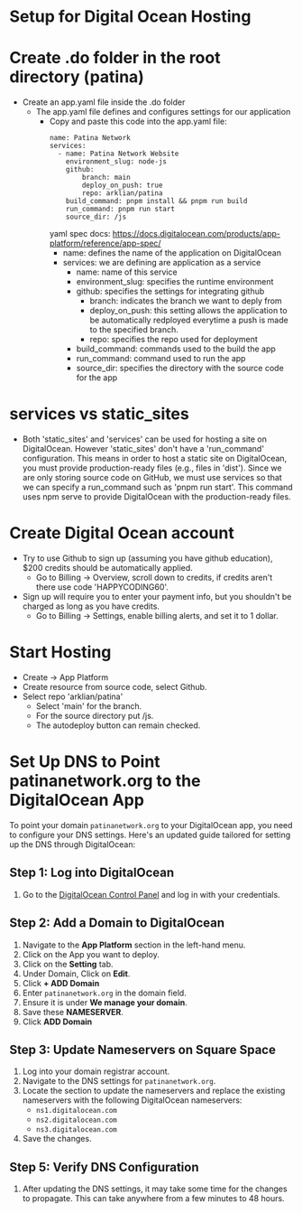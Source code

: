 # Setup for Digital Ocean Hosting

# Create .do folder in the root directory (patina)
- Create an app.yaml file inside the .do folder
  - The app.yaml file defines and configures settings for our application
    - Copy and paste this code into the app.yaml file:
        ```
        name: Patina Network 
        services:
          - name: Patina Network Website
            environment_slug: node-js
            github:
                branch: main
                deploy_on_push: true
                repo: arklian/patina
            build_command: pnpm install && pnpm run build
            run_command: pnpm run start
            source_dir: /js
        ```
        yaml spec docs: 
        https://docs.digitalocean.com/products/app-platform/reference/app-spec/
      - name: defines the name of the application on DigitalOcean
      - services: we are defining are application as a service
          - name: name of this service
          - environment_slug: specifies the runtime environment
          - github: specifies the settings for integrating github
            - branch: indicates the branch we want to deply from
            - deploy_on_push: this setting allows the application to be automatically 
            redployed everytime a push is made to the specified branch.
            - repo: specifies the repo used for deployment
          - build_command: commands used to the build the app
          - run_command: command used to run the app
          - source_dir: specifies the directory with the source code for the app

# services vs static_sites
- Both 'static_sites' and 'services' can be used for hosting a site on DigitalOcean.
However 'static_sites' don't have a 'run_command' configuration. This means in order to
host a static site on DigitalOcean, you must provide production-ready files (e.g., files in 'dist'). 
Since we are only storing source code on GitHub, we must use services so that we can specify 
a run_command such as 'pnpm run start'. This command uses npm serve to provide 
DigitalOcean with the production-ready files.

# Create Digital Ocean account
- Try to use Github to sign up (assuming you have github education), $200 credits should be automatically applied.
  - Go to Billing -> Overview, scroll down to credits, if credits aren't there use code 'HAPPYCODING60'.
- Sign up will require you to enter your payment info, but you shouldn't be charged as long as you have credits.
  - Go to Billing -> Settings, enable billing alerts, and set it to 1 dollar.

# Start Hosting 
- Create -> App Platform
- Create resource from source code, select Github.
- Select repo 'arklian/patina'
  - Select 'main' for the branch.
  - For the source directory put /js.
  - The autodeploy button can remain checked.

# Set Up DNS to Point patinanetwork.org to the DigitalOcean App

To point your domain `patinanetwork.org` to your DigitalOcean app, you need to configure your DNS settings. Here's an updated guide tailored for setting up the DNS through DigitalOcean:

## Step 1: Log into DigitalOcean
1. Go to the [DigitalOcean Control Panel](https://cloud.digitalocean.com/login) and log in with your credentials.

## Step 2: Add a Domain to DigitalOcean
1. Navigate to the **App Platform** section in the left-hand menu.
2. Click on the App you want to deploy. 
3. Click on the **Setting** tab.
4. Under Domain, Click on **Edit**.
5. Click **+ ADD Domain**
6. Enter `patinanetwork.org` in the domain field.
7. Ensure it is under **We manage your domain**.
8. Save these **NAMESERVER**.
9. Click **ADD Domain**

## Step 3: Update Nameservers on Square Space
1. Log into your domain registrar account.
2. Navigate to the DNS settings for `patinanetwork.org`.
3. Locate the section to update the nameservers and replace the existing nameservers with the following DigitalOcean nameservers:
    - `ns1.digitalocean.com`
    - `ns2.digitalocean.com`
    - `ns3.digitalocean.com`
4. Save the changes.

## Step 5: Verify DNS Configuration
1. After updating the DNS settings, it may take some time for the changes to propagate. This can take anywhere from a few minutes to 48 hours.


